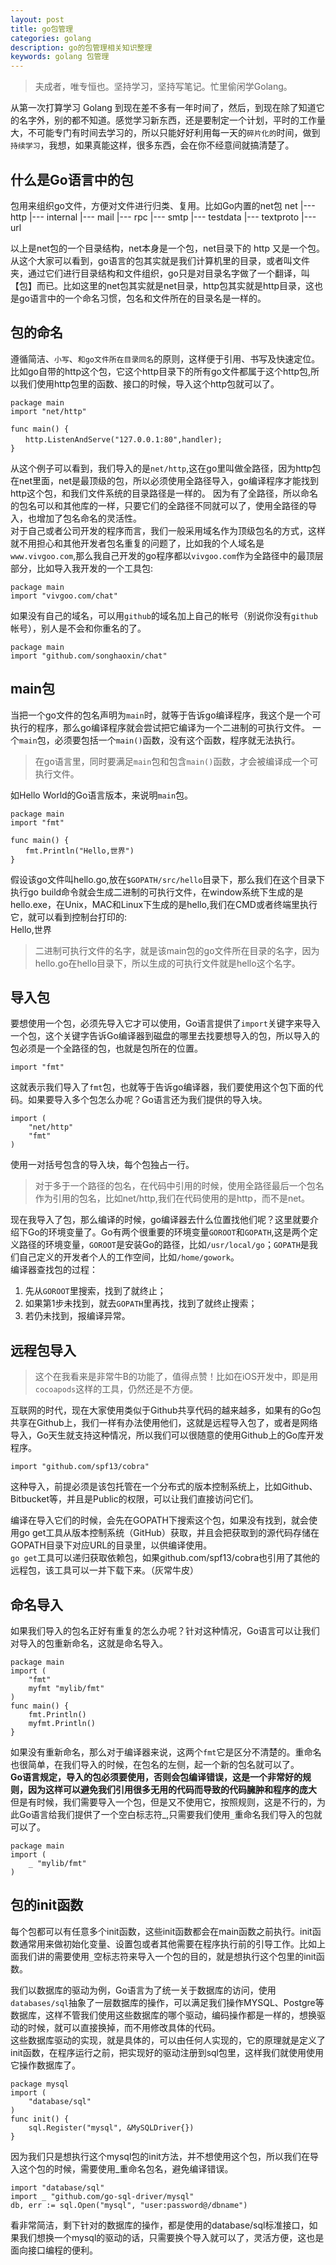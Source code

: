 ```yaml
---
layout: post
title: go包管理
categories: golang
description: go的包管理相关知识整理
keywords: golang 包管理
---  
```


> 夫成者，唯专恒也。坚持学习，坚持写笔记。忙里偷闲学Golang。

从第一次打算学习 Golang 到现在差不多有一年时间了，然后，到现在除了知道它的名字外，别的都不知道。感觉学习新东西，还是要制定一个计划，平时的工作量大，不可能专门有时间去学习的，所以只能好好利用每一天的`碎片化的`时间，做到`持续学习`，我想，如果真能这样，很多东西，会在你不经意间就搞清楚了。 


## 什么是Go语言中的包
包用来组织go文件，方便对文件进行归类、复用。比如Go内置的net包
net
 |--- http
 |--- internal
 |--- mail
 |--- rpc
 |--- smtp |--- testdata
 |--- textproto
 |--- url  
 
 以上是net包的一个目录结构，net本身是一个包，net目录下的 http 又是一个包。从这个大家可以看到，go语言的包其实就是我们计算机里的目录，或者叫文件夹，通过它们进行目录结构和文件组织，go只是对目录名字做了一个翻译，叫【包】而已。比如这里的net包其实就是net目录，http包其实就是http目录，这也是go语言中的一个命名习惯，包名和文件所在的目录名是一样的。  
 
## 包的命名
遵循简洁、`小写`、`和go文件所在目录同名`的原则，这样便于引用、书写及快速定位。 
比如go自带的http这个包，它这个http目录下的所有go文件都属于这个http包,所以我们使用http包里的函数、接口的时候，导入这个http包就可以了。

```
package main
import "net/http"

func main() {
　　http.ListenAndServe("127.0.0.1:80",handler);
}
```  
从这个例子可以看到，我们导入的是`net/http`,这在go里叫做全路径，因为http包在net里面，net是最顶级的包，所以必须使用全路径导入，go编译程序才能找到http这个包，和我们文件系统的目录路径是一样的。
 因为有了全路径，所以命名的包名可以和其他库的一样，只要它们的全路径不同就可以了，使用全路径的导入，也增加了包名命名的灵活性。  
 对于自己或者公司开发的程序而言，我们一般采用域名作为顶级包名的方式，这样就不用担心和其他开发者包名重复的问题了，比如我的个人域名是`www.vivgoo.com`,那么我自己开发的go程序都以`vivgoo.com`作为全路径中的最顶层部分，比如导入我开发的一个工具包:  
 
```
package main
import "vivgoo.com/chat"
```  
如果没有自己的域名，可以用`github`的域名加上自己的帐号（别说你没有`github`帐号），别人是不会和你重名的了。  
  
```
package main
import "github.com/songhaoxin/chat"
```   
## main包
当把一个go文件的包名声明为`main`时，就等于告诉go编译程序，我这个是一个可执行的程序，那么go编译程序就会尝试把它编译为一个二进制的可执行文件。
一个`main`包，必须要包括一个`main()`函数，没有这个函数，程序就无法执行。  
> 在go语言里，同时要满足`main`包和包含`main()`函数，才会被编译成一个可执行文件。  

如Hello World的Go语言版本，来说明`main`包。

```
package main
import "fmt"

func main() {
　　fmt.Println("Hello,世界")
}
```  
假设该go文件叫hello.go,放在`$GOPATH/src/hello`目录下，那么我们在这个目录下执行go build命令就会生成二进制的可执行文件，在window系统下生成的是hello.exe，在Unix，MAC和Linux下生成的是hello,我们在CMD或者终端里执行它，就可以看到控制台打印的:  
Hello,世界

> 二进制可执行文件的名字，就是该main包的go文件所在目录的名字，因为hello.go在hello目录下，所以生成的可执行文件就是hello这个名字。  

## 导入包
要想使用一个包，必须先导入它才可以使用，Go语言提供了`import`关键字来导入一个包，这个关键字告诉Go编译器到磁盘的哪里去找要想导入的包，所以导入的包必须是一个全路径的包，也就是包所在的位置。  

```
import "fmt"
```  
这就表示我们导入了`fmt`包，也就等于告诉go编译器，我们要使用这个包下面的代码。如果要导入多个包怎么办呢？Go语言还为我们提供的导入块。  

```
import (
    "net/http"
    "fmt"
)
```
 使用一对括号包含的导入块，每个包独占一行。  
 
   
 > 对于多于一个路径的包名，在代码中引用的时候，使用全路径最后一个包名作为引用的包名，比如net/http,我们在代码使用的是http，而不是net。  
 
 
 现在我导入了包，那么编译的时候，go编译器去什么位置找他们呢？这里就要介绍下Go的环境变量了。Go有两个很重要的环境变量`GOROOT`和`GOPATH`,这是两个定义路径的环境变量，`GOROOT`是安装Go的路径，比如`/usr/local/go`；`GOPATH`是我们自己定义的开发者个人的工作空间，比如`/home/gowork`。  
 编译器查找包的过程：
 1. 先从`GOROOT`里搜索，找到了就终止；
 2. 如果第1步未找到，就去`GOPATH`里再找，找到了就终止搜索；
 3. 若仍未找到，报编译异常。  
 
## 远程包导入  
> 这个在我看来是非常牛B的功能了，值得点赞！比如在iOS开发中，即是用`cocoapods`这样的工具，仍然还是不方便。  


互联网的时代，现在大家使用类似于Github共享代码的越来越多，如果有的Go包共享在Github上，我们一样有办法使用他们，这就是远程导入包了，或者是网络导入，Go天生就支持这种情况，所以我们可以很随意的使用Github上的Go库开发程序。

```
import "github.com/spf13/cobra"
```  
这种导入，前提必须是该包托管在一个分布式的版本控制系统上，比如Github、Bitbucket等，并且是Public的权限，可以让我们直接访问它们。

编译在导入它们的时候，会先在GOPATH下搜索这个包，如果没有找到，就会使用go get工具从版本控制系统（GitHub）获取，并且会把获取到的源代码存储在GOPATH目录下对应URL的目录里，以供编译使用。  
`go get`工具可以递归获取依赖包，如果github.com/spf13/cobra也引用了其他的远程包，该工具可以一并下载下来。（灰常牛皮）  

## 命名导入
如果我们导入的包名正好有重复的怎么办呢？针对这种情况，Go语言可以让我们对导入的包重新命名，这就是命名导入。

```
package main
import (
    "fmt"
    myfmt "mylib/fmt"
)
func main() {
    fmt.Println()
    myfmt.Println()
}
```  
如果没有重新命名，那么对于编译器来说，这两个`fmt`它是区分不清楚的。重命名也很简单，在我们导入的时候，在包名的左侧，起一个新的包名就可以了。  
**Go语言规定，导入的包必须要使用，否则会包编译错误，这是一个非常好的规则，因为这样可以避免我们引用很多无用的代码而导致的代码臃肿和程序的庞大**  
但是有时候，我们需要导入一个包，但是又不使用它，按照规则，这是不行的，为此Go语言给我们提供了一个空白标志符_,只需要我们使用`_`重命名我们导入的包就可以了。  

```
package main
import (
    _ "mylib/fmt"
)
```  

## 包的init函数  
每个包都可以有任意多个init函数，这些init函数都会在main函数之前执行。init函数通常用来做初始化变量、设置包或者其他需要在程序执行前的引导工作。比如上面我们讲的需要使用`_`空标志符来导入一个包的目的，就是想执行这个包里的init函数。  

我们以数据库的驱动为例，Go语言为了统一关于数据库的访问，使用`databases/sql`抽象了一层数据库的操作，可以满足我们操作MYSQL、Postgre等数据库，这样不管我们使用这些数据库的哪个驱动，编码操作都是一样的，想换驱动的时候，就可以直接换掉，而不用修改具体的代码。  
这些数据库驱动的实现，就是具体的，可以由任何人实现的，它的原理就是定义了init函数，在程序运行之前，把实现好的驱动注册到sql包里，这样我们就使用使用它操作数据库了。  

```
package mysql
import (
    "database/sql"
)
func init() {
    sql.Register("mysql", &MySQLDriver{})
}
```  
因为我们只是想执行这个mysql包的init方法，并不想使用这个包，所以我们在导入这个包的时候，需要使用_重命名包名，避免编译错误。  

```
import "database/sql"
import _ "github.com/go-sql-driver/mysql"
db, err := sql.Open("mysql", "user:password@/dbname")
```  
看非常简洁，剩下针对的数据库的操作，都是使用的database/sql标准接口，如果我们想换一个mysql的驱动的话，只需要换个导入就可以了，灵活方便，这也是面向接口编程的便利。


